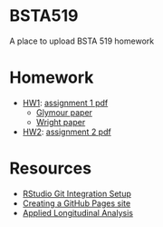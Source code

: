 # BSTA519

A place to upload BSTA 519 homework

# Homework

 * [HW1](https://matthew-hoctor.github.io/BSTA519/HW1): [assignment 1 pdf](https://github.com/matthew-hoctor/BSTA519/blob/main/BSTA519%20homework%201%20-%20Fall%202021.pdf)
   * [Glymour paper](https://github.com/matthew-hoctor/BSTA519/blob/main/Glymour%20baseline-adjustment.pdf)
   * [Wright paper](https://github.com/matthew-hoctor/BSTA519/blob/main/Wright%20Lord_s%20paradox.pdf)
 * [HW2](https://matthew-hoctor.github.io/BSTA519/HW2): [assignment 2 pdf](https://github.com/matthew-hoctor/BSTA519/blob/main/BSTA519%20homework%202%202021.pdf)
 
# Resources

 * [RStudio Git Integration Setup](https://happygitwithr.com/rstudio-git-github.html)
 * [Creating a GitHub Pages site](https://docs.github.com/en/pages/getting-started-with-github-pages/creating-a-github-pages-site)
 * [Applied Longitudinal Analysis](https://content.sph.harvard.edu/fitzmaur/ala2e/)